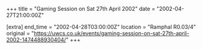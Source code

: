 +++
title = "Gaming Session on Sat 27th April 2002"
date = "2002-04-27T21:00:00Z"

[extra]
end_time = "2002-04-28T03:00:00Z"
location = "Ramphal R0.03/4"
original = "https://uwcs.co.uk/events/gaming-session-on-sat-27th-april-2002-1474488930404/"
+++



